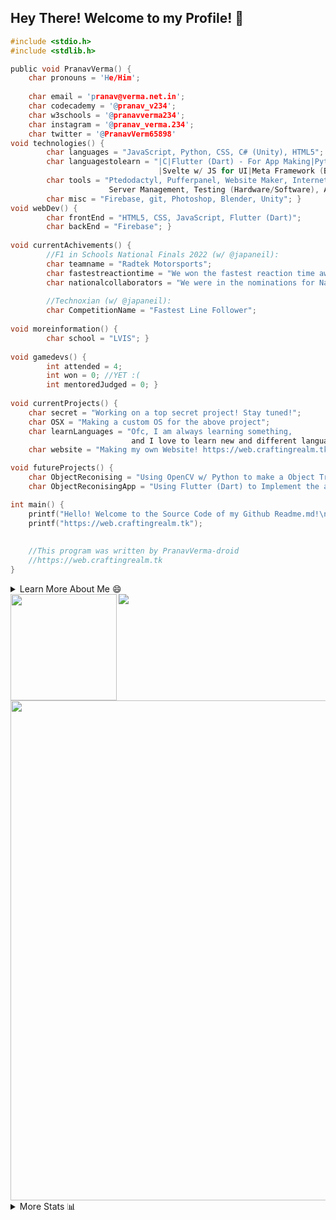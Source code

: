 ## Hey There! Welcome to my Profile! 👋



```c
#include <stdio.h>
#include <stdlib.h>

public void PranavVerma() {
    char pronouns = 'He/Him';
    
    char email = 'pranav@verma.net.in';
    char codecademy = '@pranav_v234';
    char w3schools = '@pranavverma234';
    char instagram = '@pranav_verma.234';
    char twitter = '@PranavVerm65898'
void technologies() {
        char languages = "JavaScript, Python, CSS, C# (Unity), HTML5";
        char languagestolearn = "|C|Flutter (Dart) - For App Making|Python (Advanced - Revising 😅)|
                                 |Svelte w/ JS for UI|Meta Framework (Backend -> Frontend)|";
        char tools = "Ptedodactyl, Pufferpanel, Website Maker, Internet (Port Forwarding, Broadband, etc.), 
                      Server Management, Testing (Hardware/Software), Arduino"; 
        char misc = "Firebase, git, Photoshop, Blender, Unity"; }
void webDev() {
        char frontEnd = "HTML5, CSS, JavaScript, Flutter (Dart)";
        char backEnd = "Firebase"; }
        
void currentAchivements() {
        //F1 in Schools National Finals 2022 (w/ @japaneil):
        char teamname = "Radtek Motorsports";
        char fastestreactiontime = "We won the fastest reaction time award! (0.029s)";
        char nationalcollaborators = "We were in the nominations for National Colaborators!"; }
        
        //Technoxian (w/ @japaneil):
        char CompetitionName = "Fastest Line Follower";
   
void moreinformation() {
        char school = "LVIS"; }
        
void gamedevs() {
        int attended = 4;
        int won = 0; //YET :(
        int mentoredJudged = 0; }
        
void currentProjects() {
    char secret = "Working on a top secret project! Stay tuned!";
    char OSX = "Making a custom OS for the above project";
    char learnLanguages = "Ofc, I am always learning something, 
                           and I love to learn new and different languages!";
    char website = "Making my own Website! https://web.craftingrealm.tk"; }

void futureProjects() {
    char ObjectReconising = "Using OpenCV w/ Python to make a Object Tracking App";
    char ObjectReconisingApp = "Using Flutter (Dart) to Implement the above in Mobile/Web/Desktop App(s).";

int main() {
    printf("Hello! Welcome to the Source Code of my Github Readme.md!\n");
    printf("https://web.craftingrealm.tk");
    
    
    //This program was written by PranavVerma-droid
    //https://web.craftingrealm.tk
}
```

<!--START_SECTION:table-->
<details>

<summary>Learn More About Me 😄 </summary>

I am a Student and I am currently working on software more than hardware. I am interested and have experience in full stack development, arduino, and Server management. I hope to learn more coding and get better at the ones I already know. My ultimate aim is to leave the world better than I started with it. I want to learn ML and AI and OpenCV when I (hopefully) get time.
    
### Learn more about me on my [Website](https://web.craftingrealm.tk).
### I also host a [Minecraft Server](https://web.craftingrealm.tk/CraftingRealm.html)!


### Codecademy Userame: [@pranav_v234](https://www.codecademy.com/profiles/pranav_v234)
### W3Schools Username: [@pranavverma234](https://www.w3profile.com/PranavVerma234)


### Reach out (Email): [pranav@craftingrealm.tk](mailto: pranav@craftingrealm.tk)


### Twitter: [@PranavVerm65898](https://twitter.com/PranavVerm65898)
### Instagram: [@pranav_verma.234](https://instagram.com/pranav_verma.234)

</details>

<!--END_SECTION:table-->




<!--START_SECTION:activity-->
<!--1. 🗣 Commented on [#107317](https://github.com/flutter/flutter/issues/107317) in [flutter/flutter](https://github.com/flutter/flutter)
2. ❗️ Opened issue [#9057](https://github.com/firebase/flutterfire/issues/9057) in [firebase/flutterfire](https://github.com/firebase/flutterfire)
3. 🎉 Merged PR [#47](https://github.com/DSC-UTDallas/DSC-Bot/pull/47) in [DSC-UTDallas/DSC-Bot](https://github.com/DSC-UTDallas/DSC-Bot)
4. 💪 Opened PR [#47](https://github.com/DSC-UTDallas/DSC-Bot/pull/47) in [DSC-UTDallas/DSC-Bot](https://github.com/DSC-UTDallas/DSC-Bot)
5. ❗️ Closed issue [#34](https://github.com/DSC-UTDallas/DSC-Bot/issues/34) in [DSC-UTDallas/DSC-Bot](https://github.com/DSC-UTDallas/DSC-Bot) -->
<!--END_SECTION:activity-->

<div>
  <img height="170" align="left" src="https://github-readme-stats.vercel.app/api?username=PranavVerma-droid&count_private=true&include_all_commits=true" />
  <img src="https://github-readme-stats.vercel.app/api/top-langs/?username=PranavVerma-droid&layout=compact" />
</div><br>
<img width=800 src="https://github-profile-trophy.vercel.app/?username=PranavVerma-droid&column=8&theme=gruvbox&no-frame=true"/>

<!--START_SECTION:table-->
<details>

<summary>More Stats 📊 </summary>

<!--START_SECTION:waka-->
![Code Time](http://img.shields.io/badge/Code%20Time-1%2C220%20hrs%2056%20mins-blue)

![Lines of code](https://img.shields.io/badge/From%20Hello%20World%20I%27ve%20Written--1%20Million%20lines%20of%20code-blue)

**🐱 My GitHub Data** 

> 🏆 234 Commits in the Year 2022
 > 
> 📦 2.53 GB Used in GitHub's Storage 

```text
🌞 Morning    60 commits     ███   16.79% 
🌆 Daytime    122 commits    ███████  29.68% 
🌃 Evening    151 commits    █████████   36.74% 
🌙 Night      69 commits     ████   16.79%

```
📅 **Commits Based on the Week:** 

```text
Monday       110 commits    ██████   26.76% 
Tuesday      81 commits     █████   19.71% 
Wednesday    28 commits     █   6.81% 
Thursday     16 commits     █   3.89% 
Friday       13 commits        3.16% 
Saturday     60 commits     ███   14.6% 
Sunday       103 commits    ██████   25.06%
